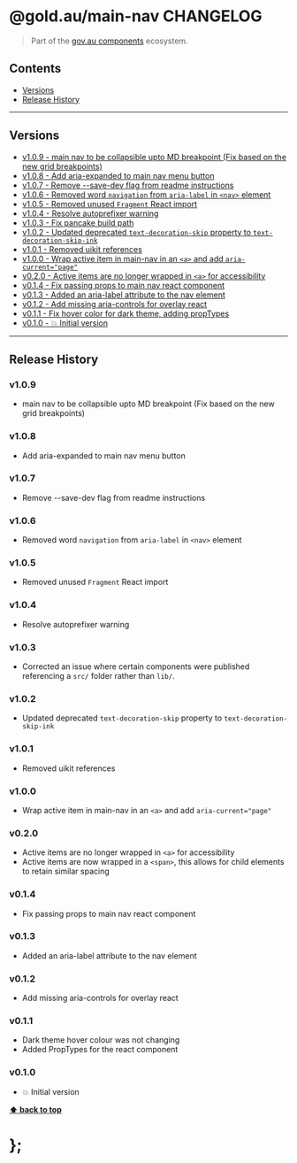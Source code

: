 @gold.au/main-nav CHANGELOG
======================

> Part of the [gov.au components](https://github.com/govau/design-system-components/) ecosystem.


## Contents

* [Versions](#install)
* [Release History](#release-history)


----------------------------------------------------------------------------------------------------------------------------------------------------------------


## Versions

* [v1.0.9 - main nav to be collapsible upto MD breakpoint (Fix based on the new grid breakpoints)](#v109)
* [v1.0.8 - Add aria-expanded to main nav menu button](#v108)
* [v1.0.7 - Remove --save-dev flag from readme instructions](#v107)
* [v1.0.6 - Removed word `navigation` from `aria-label` in `<nav>` element](#v106)
* [v1.0.5 - Removed unused `Fragment` React import](#v105)
* [v1.0.4 - Resolve autoprefixer warning](#v104)
* [v1.0.3 - Fix pancake build path](#v103)
* [v1.0.2 - Updated deprecated `text-decoration-skip` property to `text-decoration-skip-ink`](#v102)
* [v1.0.1 - Removed uikit references](#v101)
* [v1.0.0 - Wrap active item in main-nav in an `<a>` and add `aria-current="page"`](#v100)
* [v0.2.0 - Active items are no longer wrapped in `<a>` for accessibility](#v020)
* [v0.1.4 - Fix passing props to main nav react component](#v014)
* [v0.1.3 - Added an aria-label attribute to the nav element](#v013)
* [v0.1.2 - Add missing aria-controls for overlay react](#v012)
* [v0.1.1 - Fix hover color for dark theme, adding propTypes](#v011)
* [v0.1.0 - 💥 Initial version](#v010)


----------------------------------------------------------------------------------------------------------------------------------------------------------------


## Release History

### v1.0.9

- main nav to be collapsible upto MD breakpoint (Fix based on the new grid breakpoints)


### v1.0.8

- Add aria-expanded to main nav menu button


### v1.0.7

- Remove --save-dev flag from readme instructions


### v1.0.6

- Removed word `navigation` from `aria-label` in `<nav>` element


### v1.0.5

- Removed unused `Fragment` React import


### v1.0.4

- Resolve autoprefixer warning


### v1.0.3

- Corrected an issue where certain components were published referencing a `src/` folder rather than `lib/`.


### v1.0.2

- Updated deprecated `text-decoration-skip` property to `text-decoration-skip-ink`


### v1.0.1

- Removed uikit references


### v1.0.0

- Wrap active item in main-nav in an `<a>` and add `aria-current="page"`


### v0.2.0

- Active items are no longer wrapped in `<a>` for accessibility
- Active items are now wrapped in a `<span>`, this allows for child elements to retain similar spacing


### v0.1.4 

- Fix passing props to main nav react component


### v0.1.3

- Added an aria-label attribute to the nav element


### v0.1.2

- Add missing aria-controls for overlay react


### v0.1.1

- Dark theme hover colour was not changing
- Added PropTypes for the react component


### v0.1.0

- 💥 Initial version


**[⬆ back to top](#contents)**


# };
